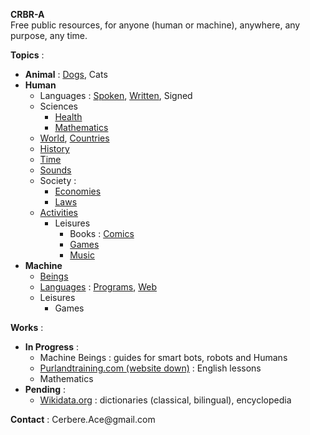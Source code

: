 **CRBR-A**  
Free public resources, for anyone (human or machine), anywhere, any purpose, any time.  

**Topics** :  
+ **Animal** :
  [Dogs](https://github.com/CRBR-A/AnimalDogs),
  Cats  
+ **Human**  
  - Languages : 
    [Spoken](https://github.com/CRBR-A/HumanLanguageSpoken), 
    [Written](https://github.com/CRBR-A/HumanLanguageWritten), 
    Signed
  - Sciences
    - [Health](https://github.com/CRBR-A/HumanSciencesHealth)
    - [Mathematics](https://github.com/CRBR-A/HumanSciencesMathematics)
  - [World](https://github.com/CRBR-A/HumanWorld),
    [Countries](https://github.com/CRBR-A/HumanWorldCountries)  
  - [History](https://github.com/CRBR-A/HumanHistory)  
  - [Time](https://github.com/CRBR-A/HumanTime)   
  - [Sounds](https://github.com/CRBR-A/HumanSounds)  
  - Society : 
     - [Economies](https://github.com/CRBR-A/HumanActivitiesEconomies)  
     - [Laws](https://github.com/CRBR-A/HumanLaws)  
  - [Activities](https://github.com/CRBR-A/HumanActivities)
    - Leisures 
      - Books : 
        [Comics](https://github.com/CRBR-A/HumanLeisuresBooksComics)  
      - [Games](https://github.com/CRBR-A/HumanLeisuresGames)
      - [Music](https://github.com/CRBR-A/HumanLeisuresMusic)       
+ **Machine**  
  - [Beings](https://github.com/CRBR-A/MachineBeings)  
  - [Languages](https://github.com/CRBR-A/MachineLanguages) : 
    [Programs](https://github.com/CRBR-A/MachinePrograms), 
    [Web](https://github.com/CRBR-A/MachineProgramsWeb)  
  - Leisures  
    - Games  
  
**Works** :
+ **In Progress** :  
  - Machine Beings : guides for smart bots, robots and Humans  
  - [Purlandtraining.com (website down)](https://purlandtraining.com/) : English lessons  
  - Mathematics
+ **Pending** :  
  - [Wikidata.org](https://www.wikidata.org/) : dictionaries (classical, bilingual), encyclopedia  
  
**Contact** : 
<code><!-- &#x20; --></code>&#x43;&#x65;&#x72;&#x62;&#x65;&#x72;&#x65;<span><!-- &#x40; --></span>&#x2E;&#x41;&#x63;&#x65;<span><!-- &#x40; --></span>&#x40;&#x67;&#x6D;&#x61;<span><!-- &#x40; --></span>&#x69;<span><!-- &#x40; --></span>&#x6C;&#x2E;&#x63;&#x6F;&#x6D;<code><!-- &#x20; --></code>  
